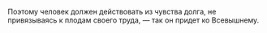 Поэтому человек должен действовать из чувства долга, не привязываясь к плодам своего труда, — так он придет ко Всевышнему.